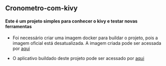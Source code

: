 ## Cronometro-com-kivy
#### Este é um projeto simples para conhecer o kivy e testar novas ferramentas

- Foi necessário criar uma imagem docker para buildar o projeto, pois a imagem oficial está desatualizada.
A imagem criada pode ser acessada por [aqui](https://hub.docker.com/r/queirozt/kivy-buildozer)

- O aplicativo buildado deste projeto pode ser acessado por [aqui](https://github.com/QueirozT/Cronometro-com-kivy/raw/main/bin/cronapp-0.1-armeabi-v7a-debug.apk)
